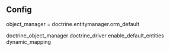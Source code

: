 Config
------

object_manager = doctrine.entitymanager.orm_default

doctrine_object_manager
doctrine_driver
enable_default_entities
dynamic_mapping
